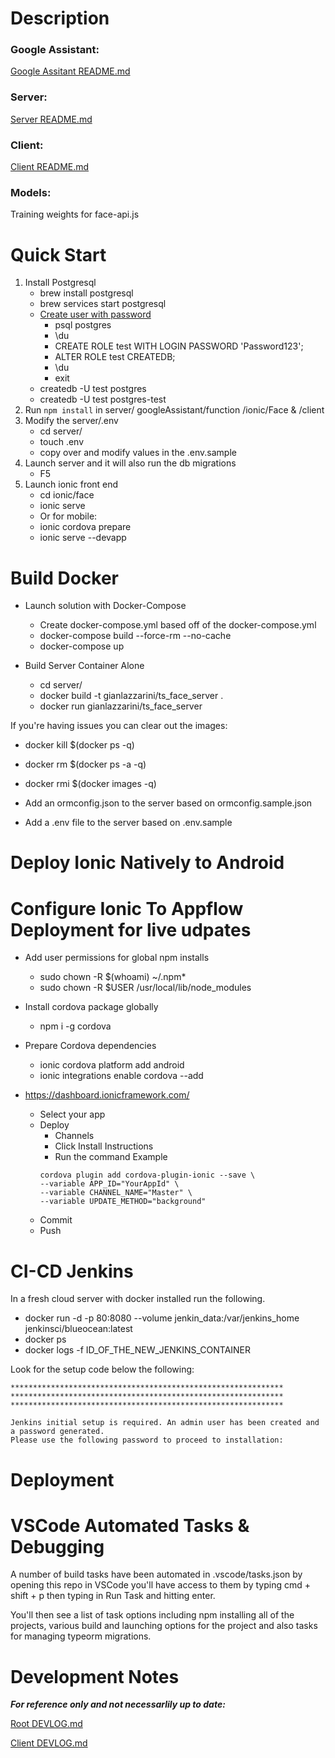 # Description

### Google Assistant:
[Google Assitant README.md](googleAssistant/README.md)

### Server:
[Server README.md](server/README.md)

### Client:
[Client README.md](client/README.md)

### Models:
Training weights for face-api.js

# Quick Start
1. Install Postgresql
    - brew install postgresql
    - brew services start postgresql
    - [Create user with password](https://www.codementor.io/engineerapart/getting-started-with-postgresql-on-mac-osx-are8jcopb)
        - psql postgres
        - \du
        - CREATE ROLE test WITH LOGIN PASSWORD 'Password123';
        - ALTER ROLE test CREATEDB;
        - \du
        - exit
    - createdb -U test postgres
    - createdb -U test postgres-test
2. Run `npm install` in server/ googleAssistant/function /ionic/Face & /client
3. Modify the server/.env
    - cd server/
    - touch .env
    - copy over and modify values in the .env.sample
4. Launch server and it will also run the db migrations
    - F5
5. Launch ionic front end
    - cd ionic/face
    - ionic serve
    - Or for mobile:
    - ionic cordova prepare
    - ionic serve --devapp

# Build Docker

- Launch solution with Docker-Compose
    - Create docker-compose.yml based off of the docker-compose.yml
    - docker-compose build --force-rm --no-cache
    - docker-compose up

- Build Server Container Alone
    - cd server/
    - docker build -t gianlazzarini/ts_face_server .
    - docker run gianlazzarini/ts_face_server

If you're having issues you can clear out the images:
- docker kill $(docker ps -q)
- docker rm $(docker ps -a -q)
- docker rmi $(docker images -q)

- Add an ormconfig.json to the server based on ormconfig.sample.json
- Add a .env file to the server based on .env.sample

# Deploy Ionic Natively to Android

# Configure Ionic To Appflow Deployment for live udpates
- Add user permissions for global npm installs
    - sudo chown -R $(whoami) ~/.npm*
    - sudo chown -R $USER /usr/local/lib/node_modules
- Install cordova package globally
    - npm i -g cordova
- Prepare Cordova dependencies
    - ionic cordova platform add android
    - ionic integrations enable cordova --add

- https://dashboard.ionicframework.com/
    - Select your app
    - Deploy
        - Channels
        - Click Install Instructions
        - Run the command
        Example
        ```
        cordova plugin add cordova-plugin-ionic --save \
        --variable APP_ID="YourAppId" \
        --variable CHANNEL_NAME="Master" \
        --variable UPDATE_METHOD="background"
        ```
    - Commit
    - Push

# CI-CD Jenkins
In a fresh cloud server with docker installed run the following.

- docker run -d -p 80:8080 --volume jenkin_data:/var/jenkins_home jenkinsci/blueocean:latest
- docker ps
- docker logs -f ID_OF_THE_NEW_JENKINS_CONTAINER

Look for the setup code below the following:
```
*************************************************************
*************************************************************
*************************************************************

Jenkins initial setup is required. An admin user has been created and a password generated.
Please use the following password to proceed to installation:
```

# Deployment

# VSCode Automated Tasks & Debugging
A number of build tasks have been automated in .vscode/tasks.json by opening this repo in VSCode you'll have access to them by typing cmd + shift + p then typing in Run Task and hitting enter.

You'll then see a list of task options including npm installing all of the projects, various build and launching options for the project and also tasks for managing typeorm migrations.


# Development Notes
***For reference only and not necessarlily up to date:***

[Root DEVLOG.md](DEVLOG.md)

[Client DEVLOG.md](client/DEVLOG.md)
